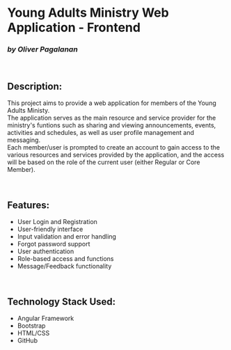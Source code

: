 # **Young Adults Ministry Web Application - Frontend**
### _**by Oliver Pagalanan**_
<br />

## Description:
This project aims to provide a web application for members of the Young Adults Ministy.\
The application serves as the main resource and service provider for the ministry's funtions such as sharing and viewing announcements, events, activities and schedules, as well as user profile management and messaging.\
Each member/user is prompted to create an account to gain access to the various resources and services provided by the application, and the access will be based on the role of the current user (either Regular or Core Member).

<br />

## Features:
- User Login and Registration
- User-friendly interface
- Input validation and error handling
- Forgot password support
- User authentication
- Role-based access and functions
- Message/Feedback functionality

<br />

## Technology Stack Used:
- Angular Framework
- Bootstrap
- HTML/CSS
- GitHub 